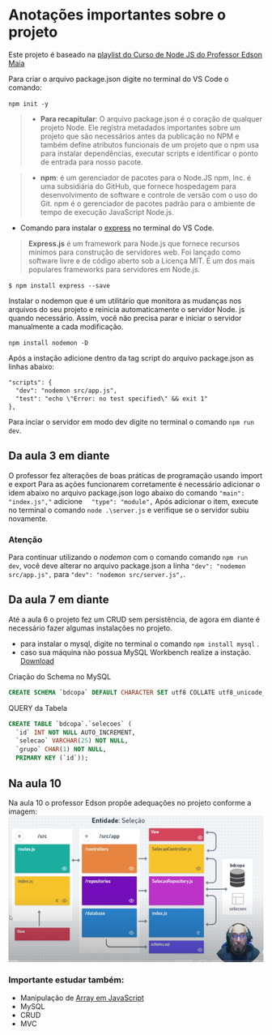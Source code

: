 # Anotações importantes sobre o projeto

Este projeto é baseado na [playlist do Curso de Node JS do Professor Edson Maia](
https://youtube.com/playlist?list=PLnex8IkmReXwCyR-cGkyy8tCVAW7fGZow&si=JnwFTgTWPMpktDGM)

Para criar o arquivo package.json digite no terminal do VS Code o comando: 

`npm init -y`

>* **Para recapitular**:
>O arquivo package.json é o coração de qualquer projeto Node. Ele registra metadados importantes sobre um projeto que são necessários antes da publicação no NPM e também define atributos funcionais de um projeto que o npm usa para instalar dependências, executar scripts e identificar o ponto de entrada para nosso pacote.

>* **npm**: é um gerenciador de pacotes para o Node.JS npm, Inc. é uma subsidiária do GitHub, que fornece hospedagem para desenvolvimento de software e controle de versão com o uso do Git. npm é o gerenciador de pacotes padrão para o ambiente de tempo de execução JavaScript Node.js.

* Comando para instalar o [express](https://expressjs.com/pt-br/) no terminal do VS Code.

>**Express.js** é um framework para Node.js que fornece recursos mínimos para construção de servidores web. Foi lançado como software livre e de código aberto sob a Licença MIT. É um dos mais populares frameworks para servidores em Node.js.

`$ npm install express --save`

Instalar o  nodemon que é um utilitário que monitora as mudanças nos arquivos do seu projeto e reinicia automaticamente o servidor Node. js quando necessário. Assim, você não precisa parar e iniciar o servidor manualmente a cada modificação.

`npm install nodemon -D`

Após a instação adicione dentro da tag script do arquivo package.json as linhas abaixo:
  ```
  "scripts": {
    "dev": "nodemon src/app.js",
    "test": "echo \"Error: no test specified\" && exit 1"
  },
  ```

Para inciar o servidor em modo dev digite no terminal o comando `npm run dev`.

## Da aula 3 em diante
O professor fez alterações de boas práticas de programação usando import e export
Para as ações funcionarem corretamente é necessário adicionar o idem abaixo no arquivo package.json logo abaixo do comando `"main": "index.js","` adicione `  "type": "module",`
Após adicionar o item, execute no terminal o comando `node .\server.js` e verifique se o servidor subiu novamente.
### **Atenção** 
Para continuar utilizando o  _nodemon_ com o comando comando `npm run dev`, você deve alterar no arquivo package.json a linha `"dev": "nodemon src/app.js",` para `"dev": "nodemon src/server.js",`. 

## Da aula 7  em diante
Até a aula 6 o projeto fez um CRUD sem persistência, de agora em diante é necessário fazer algumas instalações no projeto.
* para instalar o mysql, digite no terminal o comando `npm install mysql` .
* caso sua máquina não possua MySQL Workbench realize a instação. [Download](https://dev.mysql.com/downloads/workbench/)

Criação do Schema no MySQL
~~~sql
CREATE SCHEMA `bdcopa` DEFAULT CHARACTER SET utf8 COLLATE utf8_unicode_ci ;
~~~
QUERY da Tabela
~~~sql
CREATE TABLE `bdcopa`.`selecoes` (
  `id` INT NOT NULL AUTO_INCREMENT,
  `selecao` VARCHAR(25) NOT NULL,
  `grupo` CHAR(1) NOT NULL,
  PRIMARY KEY (`id`));
~~~
## Na aula 10
Na aula 10 o professor Edson propõe adequações no projeto conforme a imagem:
![Refatorar para MVC](/img/mvc.png)


### Importante estudar também:
* Manipulação de [Array em JavaScript](https://www.w3schools.com/js/js_array_methods.asp) 
* MySQL
* CRUD
* MVC
